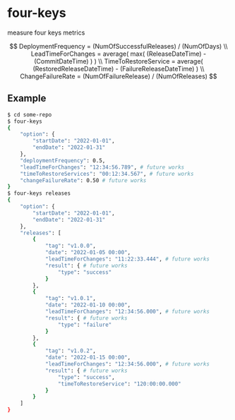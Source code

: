 # four-keys

measure four keys metrics

$$
DeploymentFrequency = (NumOfSuccessfulReleases) / (NumOfDays)
\\
LeadTimeForChanges = average( max( (ReleaseDateTime) - (CommitDateTime) ) )
\\
TimeToRestoreService = average( (RestoredReleaseDateTime) - (FailureReleaseDateTime) )
\\
ChangeFailureRate = (NumOfFailureRelease) / (NumOfReleases)
$$

## Example

```sh
$ cd some-repo
$ four-keys
{
    "option": {
        "startDate": "2022-01-01",
        "endDate": "2022-01-31"
    },
    "deploymentFrequency": 0.5,
    "leadTimeForChanges": "12:34:56.789", # future works
    "timeToRestoreServices": "00:12:34.567", # future works
    "changeFailureRate": 0.50 # future works
}
$ four-keys releases
{
    "option": {
        "startDate": "2022-01-01",
        "endDate": "2022-01-31"
    },
    "releases": [
        {
            "tag": "v1.0.0",
            "date": "2022-01-05 00:00",
            "leadTimeForChanges": "11:22:33.444", # future works
            "result": { # future works
                "type": "success"
            }
        },
        {
            "tag": "v1.0.1",
            "date": "2022-01-10 00:00",
            "leadTimeForChanges": "12:34:56.000", # future works
            "result": { # future works
                "type": "failure"
            }
        },
        {
            "tag": "v1.0.2",
            "date": "2022-01-15 00:00",
            "leadTimeForChanges": "12:34:56.000", # future works
            "result": { # future works
                "type": "success",
                "timeToRestoreService": "120:00:00.000"
            }
        }
    ]
}
```
